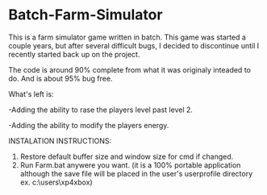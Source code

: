 # Batch-Farm-Simulator

This is a farm simulator game written in batch. This game was started a couple years, but after several difficult bugs, I decided to discontinue until I recently started back up on the project.

The code is around 90% complete from what it was originaly inteaded to do. And is about 95% bug free.

What's left is:

-Adding the ability to rase the players level past level 2.

-Adding the ability to modify the players energy.

INSTALATION INSTRUCTIONS:

1. Restore default buffer size and window size for cmd if changed.
2. Run Farm.bat anywere you want. (it is a 100% portable application although the save file will be placed in the user's userprofile directory ex. c:\users\xp4xbox)

